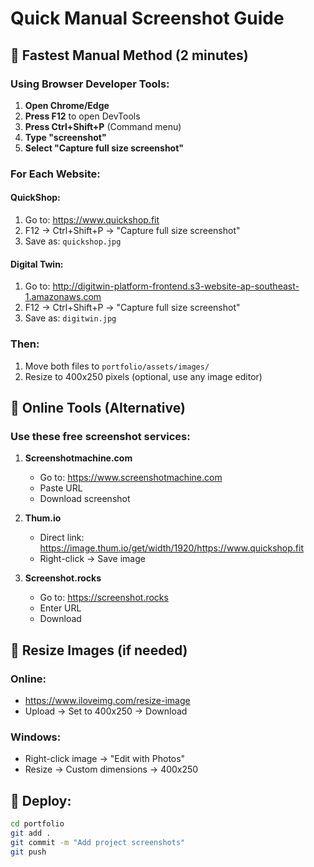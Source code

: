 # Quick Manual Screenshot Guide

## 🚀 Fastest Manual Method (2 minutes)

### Using Browser Developer Tools:

1. **Open Chrome/Edge**
2. **Press F12** to open DevTools
3. **Press Ctrl+Shift+P** (Command menu)
4. **Type "screenshot"**
5. **Select "Capture full size screenshot"**

### For Each Website:

#### QuickShop:
1. Go to: https://www.quickshop.fit
2. F12 → Ctrl+Shift+P → "Capture full size screenshot"
3. Save as: `quickshop.jpg`

#### Digital Twin:
1. Go to: http://digitwin-platform-frontend.s3-website-ap-southeast-1.amazonaws.com
2. F12 → Ctrl+Shift+P → "Capture full size screenshot"
3. Save as: `digitwin.jpg`

### Then:
1. Move both files to `portfolio/assets/images/`
2. Resize to 400x250 pixels (optional, use any image editor)

## 🎨 Online Tools (Alternative)

### Use these free screenshot services:

1. **Screenshotmachine.com**
   - Go to: https://www.screenshotmachine.com
   - Paste URL
   - Download screenshot

2. **Thum.io**
   - Direct link: https://image.thum.io/get/width/1920/https://www.quickshop.fit
   - Right-click → Save image

3. **Screenshot.rocks**
   - Go to: https://screenshot.rocks
   - Enter URL
   - Download

## 📐 Resize Images (if needed)

### Online:
- https://www.iloveimg.com/resize-image
- Upload → Set to 400x250 → Download

### Windows:
- Right-click image → "Edit with Photos"
- Resize → Custom dimensions → 400x250

## 🚀 Deploy:
```bash
cd portfolio
git add .
git commit -m "Add project screenshots"
git push
```